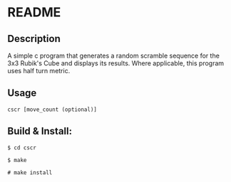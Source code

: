 README
======

## Description

A simple c program that generates a random scramble sequence for the 3x3 Rubik's Cube and displays its results. Where applicable, this program uses half turn metric.

## Usage

    cscr [move_count (optional)]

## Build & Install:

    $ cd cscr

    $ make

    # make install
